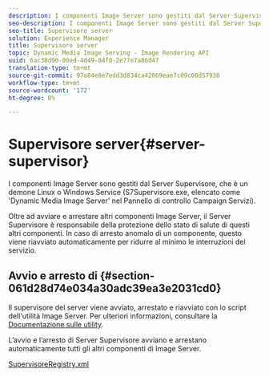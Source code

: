 ```yaml
---
description: I componenti Image Server sono gestiti dal Server Supervisore, che è un demone Linux o Windows Service (S7Supervisore.exe, elencato come 'Dynamic Media Image Server' nel Pannello di controllo Campaign Servizi).
seo-description: I componenti Image Server sono gestiti dal Server Supervisore, che è un demone Linux o Windows Service (S7Supervisore.exe, elencato come 'Dynamic Media Image Server' nel Pannello di controllo Campaign Servizi).
seo-title: Supervisore server
solution: Experience Manager
title: Supervisore server
topic: Dynamic Media Image Serving - Image Rendering API
uuid: 6ac38d90-00ed-4d49-84f0-2e77e7a86d47
translation-type: tm+mt
source-git-commit: 97a84e8e7edd3d834ca42069eae7c09c00d57938
workflow-type: tm+mt
source-wordcount: '172'
ht-degree: 0%

---
```



# Supervisore server{#server-supervisor}

I componenti Image Server sono gestiti dal Server Supervisore, che è un demone Linux o Windows Service (S7Supervisore.exe, elencato come &#39;Dynamic Media Image Server&#39; nel Pannello di controllo Campaign Servizi).

Oltre ad avviare e arrestare altri componenti Image Server, il Server Supervisore è responsabile della protezione dello stato di salute di questi altri componenti. In caso di arresto anomalo di un componente, questo viene riavviato automaticamente per ridurre al minimo le interruzioni del servizio.

## Avvio e arresto di {#section-061d28d74e034a30adc39ea3e2031cd0}

Il supervisore del server viene avviato, arrestato e riavviato con lo script dell&#39;utilità Image Server. Per ulteriori informazioni, consultare la [Documentazione sulle utility](../../../is-api/is-utils/utilities/c-location-of-utilities.md#concept-bae61e53344449af978502cac6be8b5f).

L’avvio e l’arresto di Server Supervisore avviano e arrestano automaticamente tutti gli altri componenti di Image Server.

[SupervisoreRegistry.xml](../../../is-api/image-serving-api-ref/c-configuration-and-administration/r-server-configuration-files/r-supervisorregistry.md#reference-b55f37a7a7a044d19c1722f5130906c6)
